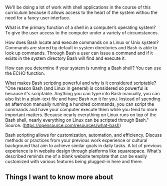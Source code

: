We'll be doing a lot of work with shell applications in the course of this curriculum because it allows access to the heart of the system withou the need for a fancy user interface.

What is the primary function of a shell in a computer’s operating system?  
To give the user access to the computer under a variety of circumstances.

How does Bash locate and execute commands on a Linux or Unix system?
Commands are stored by default in system directories and Bash is able to look up commands.  Through Bash a user can issue a command and if it exists in the system directory Bash will find and execute it.

How can you determine if your system is running a Bash shell?
You can use the ECHO function.  

What makes Bash scripting powerful and why is it considered scriptable?
"One reason Bash (and Linux in general) is considered so powerful is because it's scriptable. Anything you can type into Bash manually, you can also list in a plain-text file and have Bash run it for you. Instead of spending an afternoon manually running a hundred commands, you can script the commands and have your computer execute them while you tend to more important matters. Because nearly everything on Linux runs on top of the Bash shell, nearly everything on Linux can be scripted through Bash."
 Source:  (https://opensource.com/resources/what-bash)

Bash scripting allows for customization, automation, and efficiency. Discuss methods or practices from your previous work experience or cultural background that aim to achieve similar goals in daily tasks.
A lot of previous experience is in website design through platforms like squarespace.  What's described reminds me of a blank website template that can be easily customized with various features being plugged-in here and there.


## Things I want to know more about
